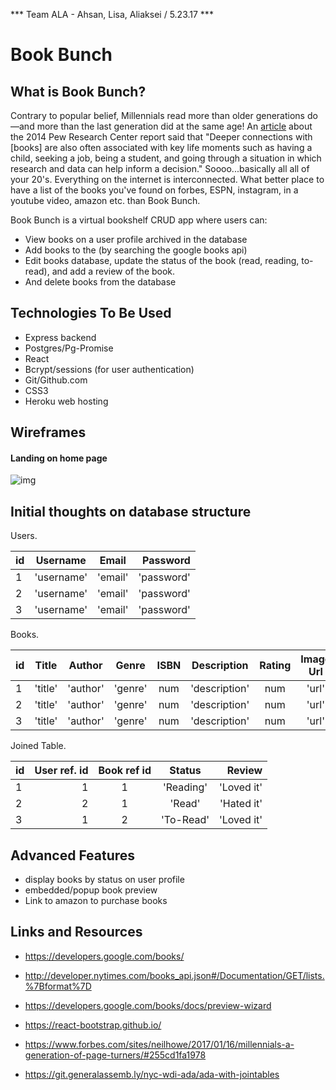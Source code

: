 *** Team ALA - Ahsan, Lisa, Aliaksei / 5.23.17 ***

# Book Bunch

## What is Book Bunch?

Contrary to popular belief, Millennials read more than older generations do—and more than the last generation did at the same age! An [article](https://www.theatlantic.com/technology/archive/2014/09/millennials-are-out-reading-older-generations/379934/) about the 2014 Pew Research Center report said that "Deeper connections with [books] are also often associated with key life moments such as having a child, seeking a job, being a student, and going through a situation in which research and data can help inform a decision." Soooo...basically all all of your 20's. Everything on the internet is interconnected. What better place to have a list of the books you've found on forbes, ESPN, instagram, in a youtube video, amazon etc. than Book Bunch. 

Book Bunch is a virtual bookshelf CRUD app where users can: 
- View books on a user profile archived in the database
- Add books to the (by searching the google books api)
- Edit books database, update the status of the book (read, reading, to-read), and add a review of the book.
- And delete books from the database

## Technologies To Be Used
- Express backend
- Postgres/Pg-Promise
- React
- Bcrypt/sessions (for user authentication)
- Git/Github.com
- CSS3
- Heroku web hosting

## Wireframes

#### Landing on home page

![img](path/name.png)


## Initial thoughts on database structure

Users.

| id | Username   | Email   | Password    | 
|--- |:----------:|:-------:| -----------:|
| 1  | 'username' | 'email' | 'password'  | 
| 2  | 'username' | 'email' | 'password'  | 
| 3  | 'username' | 'email' | 'password'  | 

Books.

| id | Title   | Author   | Genre  |   ISBN  |Description   | Rating | Image Url | Preview Link| 
|--- |:-------:|:--------:|:------:|:-------:|:------------:|:------:|:---------:| -----------:|
| 1  | 'title' | 'author' | 'genre'|  num    |'description' | num    | 'url'     |  'url'      |
| 2  | 'title' | 'author' | 'genre'|  num    |'description' | num    | 'url'     |  'url'      |
| 3  | 'title' | 'author' | 'genre'|  num    |'description' | num    | 'url'     |  'url'      |

Joined Table.

| id | User ref. id | Book ref id | Status   | Review     | 
|--- |-------------:|:-----------:| :-------:| ----------:|
| 1  |     1        |     1       |'Reading' | 'Loved it' | 
| 2  |     2        |     1       | 'Read'   | 'Hated it' |
| 3  |     1        |     2       | 'To-Read'| 'Loved it' |

## Advanced Features
- display books by status on user profile
- embedded/popup book preview
- Link to amazon to purchase books

## Links and Resources

- https://developers.google.com/books/
- http://developer.nytimes.com/books_api.json#/Documentation/GET/lists.%7Bformat%7D
- https://developers.google.com/books/docs/preview-wizard
- https://react-bootstrap.github.io/
- https://www.forbes.com/sites/neilhowe/2017/01/16/millennials-a-generation-of-page-turners/#255cd1fa1978

- https://git.generalassemb.ly/nyc-wdi-ada/ada-with-jointables